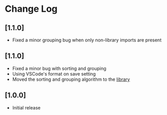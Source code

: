 # Change Log

## [1.1.0]
- Fixed a minor grouping bug when only non-library imports are present

## [1.1.0]
- Fixed a minor bug with sorting and grouping
- Using VSCode's format on save setting
- Moved the sorting and grouping algorithm to the [library](https://github.com/znikola/es6-typescript-import-sorter)

## [1.0.0]
- Initial release
